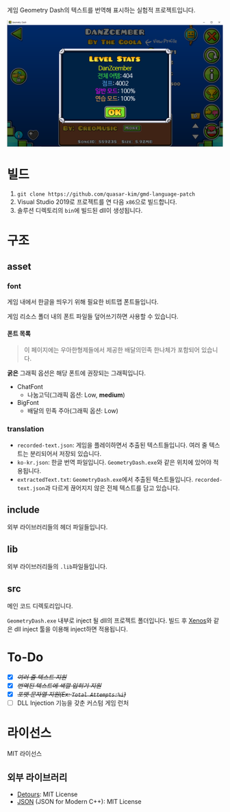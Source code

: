 게임 Geometry Dash의 텍스트를 번역해 표시하는 실험적 프로젝트입니다.

![한글로 번역된 텍스트를 보여주는 스크린샷](asset/screenshot/progress.png)

# 빌드
1. ```git clone https://github.com/quasar-kim/gmd-language-patch```
2. Visual Studio 2019로 프로젝트를 연 다음 ```x86```으로 빌드합니다.
3. 솔루션 디렉토리의 ```bin```에 빌드된 dll이 생성됩니다.

# 구조
## asset
### font
게임 내에서 한글을 띄우기 위해 필요한 비트맵 폰트들입니다.

게임 리소스 폴더 내의 폰트 파일들 덮어쓰기하면 사용할 수 있습니다.


#### 폰트 목록
> 이 페이지에는 우아한형제들에서 제공한 배달의민족 한나체가 포함되어 있습니다.

__굵은__ 그래픽 옵션은 해당 폰트에 권장되는 그래픽입니다.

 - ChatFont
   - 나눔고딕(그래픽 옵션: Low, __medium__)
 - BigFont
   - 배달의 민족 주아(그래픽 옵션: Low)


### translation
 - ```recorded-text.json```: 게임을 플레이하면서 추출된 텍스트들입니다. 여러 줄 텍스트는 분리되어서 저장되 있습니다.
 - ```ko-kr.json```: 한글 번역 파일입니다. ```GeometryDash.exe```와 같은 위치에 있어야 적용됩니다.
 - ```extractedText.txt```: ```GeometryDash.exe```에서 추출된 텍스트들입니다. ```recorded-text.json```과 다르게 끊어지지 않은 전체 텍스트를 담고 있습니다.

## include
외부 라이브러리들의 헤더 파일들입니다.

## lib
외부 라이브러리들의 ```.lib```파일들입니다.

## src
메인 코드 디렉토리입니다.

```GeometryDash.exe``` 내부로 inject 될 dll의 프로젝트 폴더입니다. 빌드 후 [Xenos](https://github.com/byronka/xenos)와 같은 dll inject 툴을 이용해 inject하면 적용됩니다.

# To-Do
- [X] ~~*여러 줄 텍스트 지원*~~
- [X] ~~*번역된 텍스트에 색깔 입히기 지원*~~
- [X] ~~*포맷 문자열 지원(Ex: ```Total Attempts:%i```)*~~
- [ ] DLL Injection 기능을 갖춘 커스텀 게임 런처

# 라이선스
MIT 라이선스

## 외부 라이브러리
 - [Detours](https://github.com/microsoft/Detours/blob/master/LICENSE.md): MIT License
 - [JSON](https://github.com/nlohmann/json/blob/develop/LICENSE.MIT) (JSON for Modern C++): MIT License
